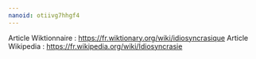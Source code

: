 ```yaml
---
nanoid: otiivg7hhgf4
---
```

Article Wiktionnaire : https://fr.wiktionary.org/wiki/idiosyncrasique
Article Wikipedia : https://fr.wikipedia.org/wiki/Idiosyncrasie
